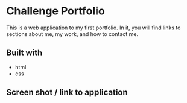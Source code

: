 # Challenge Portfolio

This is a web application to my first portfolio. In it, you will find links to sections about me, my work, and how to contact me.

## Built with 
- html
- css

## Screen shot / link to application

